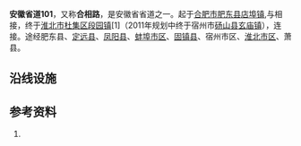 **安徽省道101**，又称**合相路**，是安徽省省道之一。起于[合肥市](../Page/合肥市.md "wikilink")[肥东县](../Page/肥东县.md "wikilink")[店埠镇](https://zh.wikipedia.org/wiki/店埠镇_\(肥东县\) "wikilink"),与相接，终于[淮北市](../Page/淮北市.md "wikilink")[杜集区](https://zh.wikipedia.org/wiki/杜集区 "wikilink")[段园镇](https://zh.wikipedia.org/wiki/段园镇 "wikilink")\[1\]（2011年规划中终于宿州市[砀山县](../Page/砀山县.md "wikilink")[玄庙镇](https://zh.wikipedia.org/wiki/玄庙镇 "wikilink")），连接。途经肥东县、[定远县](../Page/定远县.md "wikilink")、[凤阳县](../Page/凤阳县.md "wikilink")、[蚌埠市区](https://zh.wikipedia.org/wiki/蚌埠市 "wikilink")、[固镇县](../Page/固镇县.md "wikilink")、宿州市区、[淮北市区](../Page/淮北市.md "wikilink")、萧县。

## 沿线设施

## 参考资料

1.